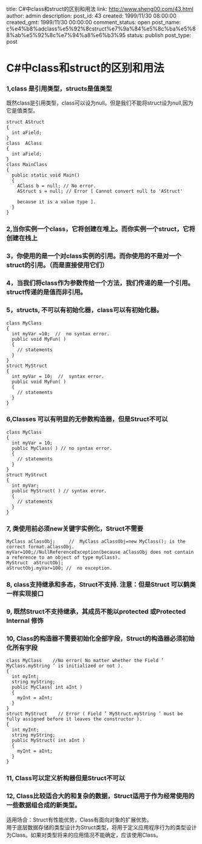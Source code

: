 title: C#中class和struct的区别和用法
link: http://www.sheng00.com/43.html
author: admin
description: 
post_id: 43
created: 1999/11/30 08:00:00
created_gmt: 1999/11/30 00:00:00
comment_status: open
post_name: c%e4%b8%adclass%e5%92%8cstruct%e7%9a%84%e5%8c%ba%e5%88%ab%e5%92%8c%e7%94%a8%e6%b3%95
status: publish
post_type: post

# C#中class和struct的区别和用法

### 1,class 是引用类型，structs是值类型

既然class是引用类型，class可以设为null。但是我们不能将struct设为null,因为它是值类型。 
    
    
    struct AStruct
    {
      int aField;
    }
    class  AClass
    {
      int aField;
    }
    class MainClass
    {
      public static void Main()
      {
        AClass b = null; // No error.
        AStruct s = null; // Error [ Cannot convert null to 'AStruct' 
    
        because it is a value type ].
      }
    }

### 2,当你实例一个class，它将创建在堆上。而你实例一个struct，它将创建在栈上

### 3，你使用的是一个对class实例的引用。而你使用的不是对一个struct的引用。（而是直接使用它们）

### 4，当我们将class作为参数传给一个方法，我们传递的是一个引用。struct传递的是值而非引用。

### 5，structs, 不可以有初始化器，class可以有初始化器。
    
    
    class MyClass
    {   
      int myVar =10;  //  no syntax error.    
      public void MyFun( ) 
      {       
        // statements    
      }
    }
    struct MyStruct
    {    
      int myVar = 10;  //  syntax error.   
      public void MyFun( )  
      {       
        // statements    
      }
    }

### 6,Classes 可以有明显的无参数构造器，但是Struct不可以
    
    
    class MyClass
    {   
      int myVar = 10; 
      public MyClass( ) // no syntax error.  
      {    
        // statements
      }
    }
    struct MyStruct
    {  
      int myVar; 
      public MyStruct( ) // syntax error.
      {       
        // statements  
      }
    }

### 7, 类使用前必须new关键字实例化，Struct不需要
    
    
    MyClass aClassObj;     //  MyClass aClassObj=new MyClass(); is the correct format.aClassObj.
    myVar=100;//NullReferenceException(because aClassObj does not contain a reference to an object of type myClass).    
    MyStruct  aStructObj;
    aStructObj.myVar=100; //  no exception.

### 8, class支持继承和多态，Struct不支持. 注意：但是Struct 可以鹤类一样实现接口

### 9, 既然Struct不支持继承，其成员不能以protected 或Protected Internal 修饰

### 10, Class的构造器不需要初始化全部字段，Struct的构造器必须初始化所有字段
    
    
    class MyClass    //No error( No matter whether the Field ’ MyClass.myString ’ is initialized or not ). 
    { 
      int myInt;  
      string myString;   
      public MyClass( int aInt )
      {    
        myInt = aInt;    
      }
    }
    struct MyStruct    // Error ( Field ’ MyStruct.myString ’ must be fully assigned before it leaves the constructor ).
    { 
      int myInt;  
      string myString; 
      public MyStruct( int aInt ) 
      {    
        myInt = aInt;  
      }
    }

### 11, Class可以定义析构器但是Struct不可以

### 12, Class比较适合大的和复杂的数据，Struct适用于作为经常使用的一些数据组合成的新类型。

  
适用场合：Struct有性能优势，Class有面向对象的扩展优势。  
用于底层数据存储的类型设计为Struct类型，将用于定义应用程序行为的类型设计为Class。如果对类型将来的应用情况不能确定，应该使用Class。